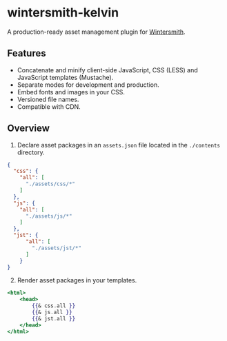 # wintersmith-kelvin

A production-ready asset management plugin for [Wintersmith](https://github.com/jnordberg/wintersmith).

## Features

- Concatenate and minify client-side JavaScript, CSS (LESS) and JavaScript templates (Mustache).
- Separate modes for development and production.
- Embed fonts and images in your CSS.
- Versioned file names.
- Compatible with CDN.

## Overview

1. Declare asset packages in an `assets.json` file located in the `./contents` directory.

```json
{
  "css": {
    "all": [
      "./assets/css/*"
    ]
  },
  "js": {
    "all": [
      "./assets/js/*"
    ]
  },
  "jst": {
      "all": [
        "./assets/jst/*"
      ]
    }
}
````

2. Render asset packages in your templates.

```mustache
<html>
    <head>
        {{& css.all }}
        {{& js.all }}
        {{& jst.all }}
    </head>
</html>
```